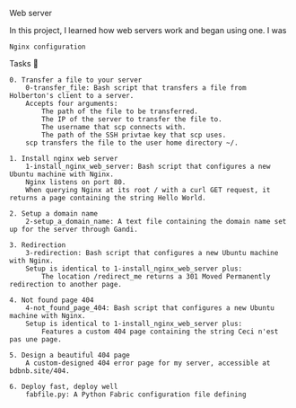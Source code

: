 Web server

In this project, I learned how web servers work and began using one. I was

    Nginx configuration

Tasks 📃

    0. Transfer a file to your server
        0-transfer_file: Bash script that transfers a file from Holberton's client to a server.
        Accepts four arguments:
            The path of the file to be transferred.
            The IP of the server to transfer the file to.
            The username that scp connects with.
            The path of the SSH privtae key that scp uses.
        scp transfers the file to the user home directory ~/.

    1. Install nginx web server
        1-install_nginx_web_server: Bash script that configures a new Ubuntu machine with Nginx.
        Nginx listens on port 80.
        When querying Nginx at its root / with a curl GET request, it returns a page containing the string Hello World.

    2. Setup a domain name
        2-setup_a_domain_name: A text file containing the domain name set up for the server through Gandi.

    3. Redirection
        3-redirection: Bash script that configures a new Ubuntu machine with Nginx.
        Setup is identical to 1-install_nginx_web_server plus:
            The location /redirect_me returns a 301 Moved Permanently redirection to another page.

    4. Not found page 404
        4-not_found_page_404: Bash script that configures a new Ubuntu machine with Nginx.
        Setup is identical to 1-install_nginx_web_server plus:
            Features a custom 404 page containing the string Ceci n'est pas une page.

    5. Design a beautiful 404 page
        A custom-designed 404 error page for my server, accessible at bdbnb.site/404.

    6. Deploy fast, deploy well
        fabfile.py: A Python Fabric configuration file defining


